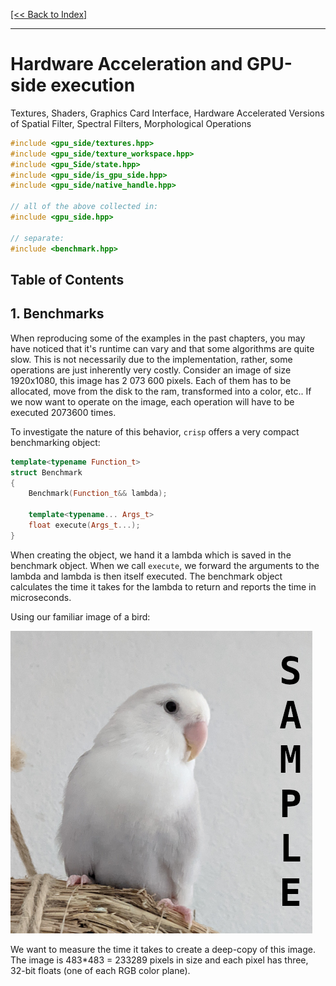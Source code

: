 [[<< Back to Index]](../index.md)

---

# Hardware Acceleration and GPU-side execution

Textures, Shaders, Graphics Card Interface, Hardware Accelerated Versions of Spatial Filter, Spectral Filters, Morphological Operations

```cpp
#include <gpu_side/textures.hpp>
#include <gpu_side/texture_workspace.hpp>
#include <gpu_Side/state.hpp>
#include <gpu_side/is_gpu_side.hpp>
#include <gpu_side/native_handle.hpp>

// all of the above collected in:
#include <gpu_side.hpp>

// separate:
#include <benchmark.hpp>
```

## Table of Contents

## 1. Benchmarks

When reproducing some of the examples in the past chapters, you may have noticed that it's runtime can vary and that some algorithms are quite slow. This is not necessarily due to the implementation, rather, some operations are just inherently very costly. Consider an image of size 1920x1080, this image has 2 073 600 pixels. Each of them has to be allocated, move from the disk to the ram, transformed into a color, etc.. If we now want to operate on the image, each operation will have to be executed 2073600 times. 

To investigate the nature of this behavior, `crisp` offers a very compact benchmarking object:

```cpp
template<typename Function_t>
struct Benchmark
{
    Benchmark(Function_t&& lambda);
    
    template<typename... Args_t>
    float execute(Args_t...);
}
```

When creating the object, we hand it a lambda which is saved in the benchmark object. When we call `execute`, we forward the arguments to the lambda and lambda is then itself executed. The benchmark object calculates the time it takes for the lambda to return and reports the time in microseconds.

Using our familiar image of a bird:<br>

![](.resources/color_opal.png)<br>

We want to measure the time it takes to create a deep-copy of this image. The image is 483*483 = 233289 pixels in size and each pixel has three, 32-bit floats (one of each RGB color plane).

```cpp





